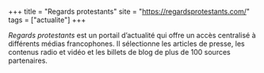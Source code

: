 +++
title = "Regards protestants"
site = "https://regardsprotestants.com/"
tags = ["actualite"]
+++

*Regards protestants* est un portail d’actualité qui offre un accès centralisé à différents médias francophones. Il sélectionne les articles de presse, les contenus radio et vidéo et les billets de blog de plus de 100 sources partenaires.

